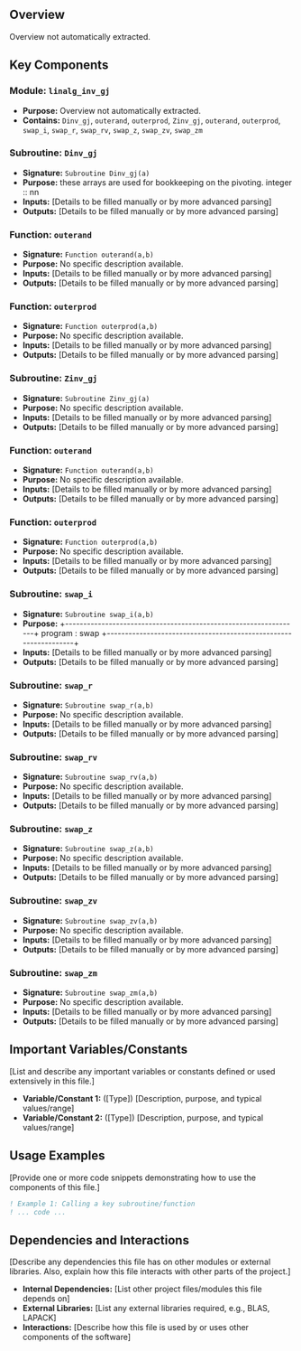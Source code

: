 ## Overview

Overview not automatically extracted.

## Key Components

### Module: `linalg_inv_gj`
- **Purpose:** Overview not automatically extracted.
- **Contains:** `Dinv_gj`, `outerand`, `outerprod`, `Zinv_gj`, `outerand`, `outerprod`, `swap_i`, `swap_r`, `swap_rv`, `swap_z`, `swap_zv`, `swap_zm`

### Subroutine: `Dinv_gj`
- **Signature:** `Subroutine Dinv_gj(a)`
- **Purpose:** these arrays are used for bookkeeping on the pivoting.
  integer                            :: nn
- **Inputs:** [Details to be filled manually or by more advanced parsing]
- **Outputs:** [Details to be filled manually or by more advanced parsing]

### Function: `outerand`
- **Signature:** `Function outerand(a,b)`
- **Purpose:** No specific description available.
- **Inputs:** [Details to be filled manually or by more advanced parsing]
- **Outputs:** [Details to be filled manually or by more advanced parsing]

### Function: `outerprod`
- **Signature:** `Function outerprod(a,b)`
- **Purpose:** No specific description available.
- **Inputs:** [Details to be filled manually or by more advanced parsing]
- **Outputs:** [Details to be filled manually or by more advanced parsing]

### Subroutine: `Zinv_gj`
- **Signature:** `Subroutine Zinv_gj(a)`
- **Purpose:** No specific description available.
- **Inputs:** [Details to be filled manually or by more advanced parsing]
- **Outputs:** [Details to be filled manually or by more advanced parsing]

### Function: `outerand`
- **Signature:** `Function outerand(a,b)`
- **Purpose:** No specific description available.
- **Inputs:** [Details to be filled manually or by more advanced parsing]
- **Outputs:** [Details to be filled manually or by more advanced parsing]

### Function: `outerprod`
- **Signature:** `Function outerprod(a,b)`
- **Purpose:** No specific description available.
- **Inputs:** [Details to be filled manually or by more advanced parsing]
- **Outputs:** [Details to be filled manually or by more advanced parsing]

### Subroutine: `swap_i`
- **Signature:** `Subroutine swap_i(a,b)`
- **Purpose:** +-----------------------------------------------------------------+
  program  : swap
  +-----------------------------------------------------------------+
- **Inputs:** [Details to be filled manually or by more advanced parsing]
- **Outputs:** [Details to be filled manually or by more advanced parsing]

### Subroutine: `swap_r`
- **Signature:** `Subroutine swap_r(a,b)`
- **Purpose:** No specific description available.
- **Inputs:** [Details to be filled manually or by more advanced parsing]
- **Outputs:** [Details to be filled manually or by more advanced parsing]

### Subroutine: `swap_rv`
- **Signature:** `Subroutine swap_rv(a,b)`
- **Purpose:** No specific description available.
- **Inputs:** [Details to be filled manually or by more advanced parsing]
- **Outputs:** [Details to be filled manually or by more advanced parsing]

### Subroutine: `swap_z`
- **Signature:** `Subroutine swap_z(a,b)`
- **Purpose:** No specific description available.
- **Inputs:** [Details to be filled manually or by more advanced parsing]
- **Outputs:** [Details to be filled manually or by more advanced parsing]

### Subroutine: `swap_zv`
- **Signature:** `Subroutine swap_zv(a,b)`
- **Purpose:** No specific description available.
- **Inputs:** [Details to be filled manually or by more advanced parsing]
- **Outputs:** [Details to be filled manually or by more advanced parsing]

### Subroutine: `swap_zm`
- **Signature:** `Subroutine swap_zm(a,b)`
- **Purpose:** No specific description available.
- **Inputs:** [Details to be filled manually or by more advanced parsing]
- **Outputs:** [Details to be filled manually or by more advanced parsing]

## Important Variables/Constants

[List and describe any important variables or constants defined or used extensively in this file.]

- **Variable/Constant 1:** ([Type]) [Description, purpose, and typical values/range]
- **Variable/Constant 2:** ([Type]) [Description, purpose, and typical values/range]

## Usage Examples

[Provide one or more code snippets demonstrating how to use the components of this file.]

```fortran
! Example 1: Calling a key subroutine/function
! ... code ...
```

## Dependencies and Interactions

[Describe any dependencies this file has on other modules or external libraries. Also, explain how this file interacts with other parts of the project.]

- **Internal Dependencies:** [List other project files/modules this file depends on]
- **External Libraries:** [List any external libraries required, e.g., BLAS, LAPACK]
- **Interactions:** [Describe how this file is used by or uses other components of the software]
